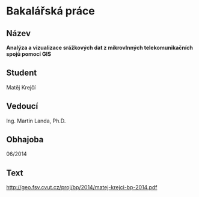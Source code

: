 # Bakalářská práce

## Název

**Analýza a vizualizace srážkových dat z mikrovlnných telekomunikačnı́ch spojů pomocı́ GIS**

## Student

Matěj Krejčí

## Vedoucí

Ing. Martin Landa, Ph.D.

## Obhajoba

06/2014

## Text

http://geo.fsv.cvut.cz/proj/bp/2014/matej-krejci-bp-2014.pdf
